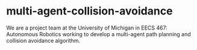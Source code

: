 # multi-agent-collision-avoidance
We are a project team at the University of Michigan in EECS 467: Autonomous Robotics working to develop a multi-agent path planning and collision avoidance algorithm. 
